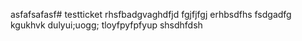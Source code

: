 asfafsafasf# testticket
rhsfbadgvaghdfjd
fgjfjfgj
erhbsdfhs
fsdgadfg
kgukhvk
dulyui;uogg;
tloyfpyfpfyup
shsdhfdsh
